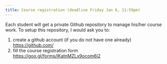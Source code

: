 ```yaml
---
title: Course registration (deadline Friday Jan 6, 11:59pm)
---
```


Each student will get a private Github repository to manage his/her course work. To setup this repository, I would ask you to:

1. create a github account (if you do not have one already) <https://github.com/>
1. fill the course registration form <https://goo.gl/forms/lKatnMZLx9ocom6j2>